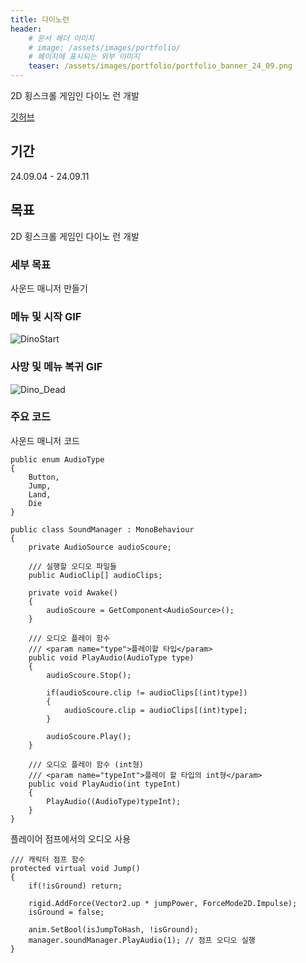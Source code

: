 ```yaml
---
title: 다이노런
header:
    # 문서 해더 이미지
    # image: /assets/images/portfolio/
    # 페이지에 표시되는 외부 이미지
    teaser: /assets/images/portfolio/portfolio_banner_24_09.png 
---
```


2D 횡스크롤 게임인 다이노 런 개발

[깃허브](https://github.com/mob954325/Unity_Dinorun)

## 기간
24.09.04 - 24.09.11

## 목표
2D 횡스크롤 게임인 다이노 런 개발

### 세부 목표
사운드 매니저 만들기

### 메뉴 및 시작 GIF
![DinoStart](https://github.com/user-attachments/assets/61b35172-ab5b-4465-b5c4-6b3b001e3416)

### 사망 및 메뉴 복귀 GIF 
![Dino_Dead](https://github.com/user-attachments/assets/08e077d5-f8c1-4b8b-9084-ad2ac5cbd78f)

### 주요 코드

사운드 매니저 코드

```
public enum AudioType
{
    Button,
    Jump,
    Land,
    Die
}

public class SoundManager : MonoBehaviour
{
    private AudioSource audioScoure;

    /// 실행할 오디오 파일들
    public AudioClip[] audioClips;

    private void Awake()
    {
        audioScoure = GetComponent<AudioSource>();
    }

    /// 오디오 플레이 함수
    /// <param name="type">플레이할 타입</param>
    public void PlayAudio(AudioType type)
    {
        audioScoure.Stop();

        if(audioScoure.clip != audioClips[(int)type])
        {
            audioScoure.clip = audioClips[(int)type];
        }

        audioScoure.Play();
    }

    /// 오디오 플레이 함수 (int형)
    /// <param name="typeInt">플레이 할 타입의 int형</param>
    public void PlayAudio(int typeInt)
    {
        PlayAudio((AudioType)typeInt);
    }
}
```  
  
플레이어 점프에서의 오디오 사용
```
/// 캐릭터 점프 함수
protected virtual void Jump()
{
    if(!isGround) return; 

    rigid.AddForce(Vector2.up * jumpPower, ForceMode2D.Impulse);
    isGround = false;

    anim.SetBool(isJumpToHash, !isGround);
    manager.soundManager.PlayAudio(1); // 점프 오디오 실행
}
```